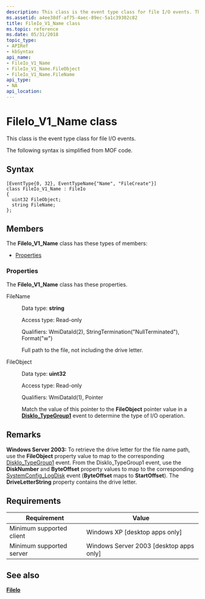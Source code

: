 ```yaml
---
description: This class is the event type class for file I/O events. The following syntax is simplified from MOF code.
ms.assetid: a4ee38df-af75-4aec-89ec-5a1c39302c82
title: FileIo_V1_Name class
ms.topic: reference
ms.date: 05/31/2018
topic_type: 
- APIRef
- kbSyntax
api_name: 
- FileIo_V1_Name
- FileIo_V1_Name.FileObject
- FileIo_V1_Name.FileName
api_type: 
- NA
api_location: 
---
```


# FileIo\_V1\_Name class

This class is the event type class for file I/O events.

The following syntax is simplified from MOF code.

## Syntax

``` syntax
[EventType{0, 32}, EventTypeName{"Name", "FileCreate"}]
class FileIo_V1_Name : FileIo
{
  uint32 FileObject;
  string FileName;
};
```

## Members

The **FileIo\_V1\_Name** class has these types of members:

-   [Properties](#properties)

### Properties

The **FileIo\_V1\_Name** class has these properties.

<dl> <dt>

FileName
</dt> <dd> <dl> <dt>

Data type: **string**
</dt> <dt>

Access type: Read-only
</dt> <dt>

Qualifiers: WmiDataId(2), StringTermination("NullTerminated"), Format("w")
</dt> </dl>

Full path to the file, not including the drive letter.

</dd> <dt>

FileObject
</dt> <dd> <dl> <dt>

Data type: **uint32**
</dt> <dt>

Access type: Read-only
</dt> <dt>

Qualifiers: WmiDataId(1), Pointer
</dt> </dl>

Match the value of this pointer to the **FileObject** pointer value in a [**DiskIo\_TypeGroup1**](diskio-typegroup1.md) event to determine the type of I/O operation.

</dd> </dl>

## Remarks

**Windows Server 2003:** To retrieve the drive letter for the file name path, use the **FileObject** property value to map to the corresponding [DiskIo\_TypeGroup1](diskio-typegroup1.md) event. From the DiskIo\_TypeGroup1 event, use the **DiskNumber** and **ByteOffset** property values to map to the corresponding [SystemConfig\_LogDisk](systemconfig-logdisk.md) event (**ByteOffset** maps to **StartOffset**). The **DriveLetterString** property contains the drive letter.

## Requirements



| Requirement | Value |
|-------------------------------------|------------------------------------------------------|
| Minimum supported client<br/> | Windows XP \[desktop apps only\]<br/>          |
| Minimum supported server<br/> | Windows Server 2003 \[desktop apps only\]<br/> |



## See also

<dl> <dt>

[**FileIo**](fileio.md)
</dt> </dl>

 

 




